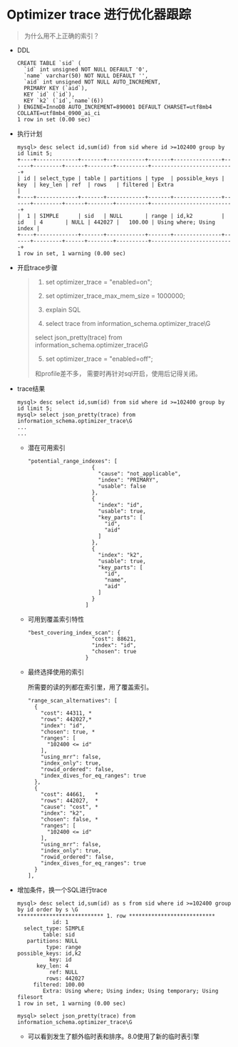 # Optimizer trace 进行优化器跟踪

> 为什么用不上正确的索引？

- DDL

  ```
  CREATE TABLE `sid` (
    `id` int unsigned NOT NULL DEFAULT '0',
    `name` varchar(50) NOT NULL DEFAULT '',
    `aid` int unsigned NOT NULL AUTO_INCREMENT,
    PRIMARY KEY (`aid`),
    KEY `id` (`id`),
    KEY `k2` (`id`,`name`(6))
  ) ENGINE=InnoDB AUTO_INCREMENT=890001 DEFAULT CHARSET=utf8mb4 COLLATE=utf8mb4_0900_ai_ci
  1 row in set (0.00 sec)
  ```

- 执行计划

  ```
  mysql> desc select id,sum(id) from sid where id >=102400 group by id limit 5;
  +----+-------------+-------+------------+-------+---------------+------+---------+------+--------+----------+--------------------------+
  | id | select_type | table | partitions | type  | possible_keys | key  | key_len | ref  | rows   | filtered | Extra                    |
  +----+-------------+-------+------------+-------+---------------+------+---------+------+--------+----------+--------------------------+
  |  1 | SIMPLE      | sid   | NULL       | range | id,k2         | id   | 4       | NULL | 442027 |   100.00 | Using where; Using index |
  +----+-------------+-------+------------+-------+---------------+------+---------+------+--------+----------+--------------------------+
  1 row in set, 1 warning (0.00 sec)
  ```

- 开启trace步骤

  >1. set optimizer_trace = "enabled=on";
  >
  >2. set optimizer_trace_max_mem_size = 1000000;
  >
  >3. explain SQL
  >
  >4. select trace from information_schema.optimizer_trace\G
  >
  > select json_pretty(trace) from information_schema.optimizer_trace\G
  >
  >5. set optimizer_trace = "enabled=off";
  >
  >和profile差不多， 需要时再针对sql开启，使用后记得关闭。



- trace结果

  ```
  mysql> desc select id,sum(id) from sid where id >=102400 group by id limit 5;
  mysql> select json_pretty(trace) from information_schema.optimizer_trace\G
  ...
  ...
  ```

  - 潜在可用索引

    ```
    "potential_range_indexes": [
                        {
                          "cause": "not_applicable",
                          "index": "PRIMARY",
                          "usable": false
                        },
                        {
                          "index": "id",
                          "usable": true,
                          "key_parts": [
                            "id",
                            "aid"
                          ]
                        },
                        {
                          "index": "k2",
                          "usable": true,
                          "key_parts": [
                            "id",
                            "name",
                            "aid"
                          ]
                        }
                      ]
    ```

  - 可用到覆盖索引特性

    ```
    "best_covering_index_scan": {
                        "cost": 88621,
                        "index": "id",
                        "chosen": true
                      }
    ```

  - 最终选择使用的索引

    所需要的读的列都在索引里，用了覆盖索引。

    ```
    "range_scan_alternatives": [
      {
        "cost": 44311, *
        "rows": 442027,*
        "index": "id",
        "chosen": true, *
        "ranges": [
          "102400 <= id"
        ],
        "using_mrr": false,
        "index_only": true,
        "rowid_ordered": false,
        "index_dives_for_eq_ranges": true
      },
      {
        "cost": 44661,   *
        "rows": 442027,  *
        "cause": "cost", *
        "index": "k2",
        "chosen": false, *
        "ranges": [
          "102400 <= id"
        ],
        "using_mrr": false,
        "index_only": true,
        "rowid_ordered": false,
        "index_dives_for_eq_ranges": true
      }
    ],
    ```

    

- 增加条件，换一个SQL进行trace

  ```
  mysql> desc select id,sum(id) as s from sid where id >=102400 group by id order by s \G
  *************************** 1. row ***************************
             id: 1
    select_type: SIMPLE
          table: sid
     partitions: NULL
           type: range
  possible_keys: id,k2
            key: id
        key_len: 4
            ref: NULL
           rows: 442027
       filtered: 100.00
          Extra: Using where; Using index; Using temporary; Using filesort
  1 row in set, 1 warning (0.00 sec)
  
  mysql> select json_pretty(trace) from information_schema.optimizer_trace\G
  ```

  - 可以看到发生了额外临时表和排序。8.0使用了新的临时表引擎

    